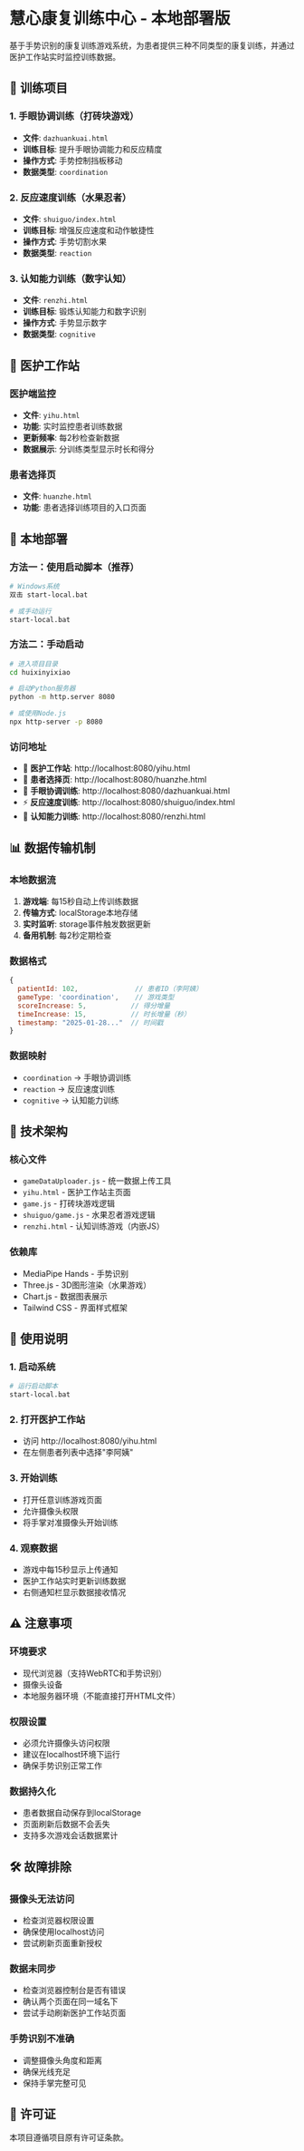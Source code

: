 # 慧心康复训练中心 - 本地部署版

基于手势识别的康复训练游戏系统，为患者提供三种不同类型的康复训练，并通过医护工作站实时监控训练数据。

## 🎯 训练项目

### 1. 手眼协调训练（打砖块游戏）
- **文件**: `dazhuankuai.html`
- **训练目标**: 提升手眼协调能力和反应精度
- **操作方式**: 手势控制挡板移动
- **数据类型**: `coordination`

### 2. 反应速度训练（水果忍者）
- **文件**: `shuiguo/index.html`
- **训练目标**: 增强反应速度和动作敏捷性
- **操作方式**: 手势切割水果
- **数据类型**: `reaction`

### 3. 认知能力训练（数字认知）
- **文件**: `renzhi.html`
- **训练目标**: 锻炼认知能力和数字识别
- **操作方式**: 手势显示数字
- **数据类型**: `cognitive`

## 🏥 医护工作站

### 医护端监控
- **文件**: `yihu.html`
- **功能**: 实时监控患者训练数据
- **更新频率**: 每2秒检查新数据
- **数据展示**: 分训练类型显示时长和得分

### 患者选择页
- **文件**: `huanzhe.html`
- **功能**: 患者选择训练项目的入口页面

## 🚀 本地部署

### 方法一：使用启动脚本（推荐）
```bash
# Windows系统
双击 start-local.bat

# 或手动运行
start-local.bat
```

### 方法二：手动启动
```bash
# 进入项目目录
cd huixinyixiao

# 启动Python服务器
python -m http.server 8080

# 或使用Node.js
npx http-server -p 8080
```

### 访问地址
- 🏥 **医护工作站**: http://localhost:8080/yihu.html
- 👥 **患者选择页**: http://localhost:8080/huanzhe.html
- 🎯 **手眼协调训练**: http://localhost:8080/dazhuankuai.html
- ⚡ **反应速度训练**: http://localhost:8080/shuiguo/index.html
- 🧠 **认知能力训练**: http://localhost:8080/renzhi.html

## 📊 数据传输机制

### 本地数据流
1. **游戏端**: 每15秒自动上传训练数据
2. **传输方式**: localStorage本地存储
3. **实时监听**: storage事件触发数据更新
4. **备用机制**: 每2秒定期检查

### 数据格式
```javascript
{
  patientId: 102,              // 患者ID（李阿姨）
  gameType: 'coordination',    // 游戏类型
  scoreIncrease: 5,           // 得分增量
  timeIncrease: 15,           // 时长增量（秒）
  timestamp: "2025-01-28..."  // 时间戳
}
```

### 数据映射
- `coordination` → 手眼协调训练
- `reaction` → 反应速度训练  
- `cognitive` → 认知能力训练

## 🔧 技术架构

### 核心文件
- `gameDataUploader.js` - 统一数据上传工具
- `yihu.html` - 医护工作站主页面
- `game.js` - 打砖块游戏逻辑
- `shuiguo/game.js` - 水果忍者游戏逻辑
- `renzhi.html` - 认知训练游戏（内嵌JS）

### 依赖库
- MediaPipe Hands - 手势识别
- Three.js - 3D图形渲染（水果游戏）
- Chart.js - 数据图表展示
- Tailwind CSS - 界面样式框架

## 📱 使用说明

### 1. 启动系统
```bash
# 运行启动脚本
start-local.bat
```

### 2. 打开医护工作站
- 访问 http://localhost:8080/yihu.html
- 在左侧患者列表中选择"李阿姨"

### 3. 开始训练
- 打开任意训练游戏页面
- 允许摄像头权限
- 将手掌对准摄像头开始训练

### 4. 观察数据
- 游戏中每15秒显示上传通知
- 医护工作站实时更新训练数据
- 右侧通知栏显示数据接收情况

## ⚠️ 注意事项

### 环境要求
- 现代浏览器（支持WebRTC和手势识别）
- 摄像头设备
- 本地服务器环境（不能直接打开HTML文件）

### 权限设置
- 必须允许摄像头访问权限
- 建议在localhost环境下运行
- 确保手势识别正常工作

### 数据持久化
- 患者数据自动保存到localStorage
- 页面刷新后数据不会丢失
- 支持多次游戏会话数据累计

## 🛠️ 故障排除

### 摄像头无法访问
- 检查浏览器权限设置
- 确保使用localhost访问
- 尝试刷新页面重新授权

### 数据未同步
- 检查浏览器控制台是否有错误
- 确认两个页面在同一域名下
- 尝试手动刷新医护工作站页面

### 手势识别不准确
- 调整摄像头角度和距离
- 确保光线充足
- 保持手掌完整可见

## 📄 许可证

本项目遵循项目原有许可证条款。